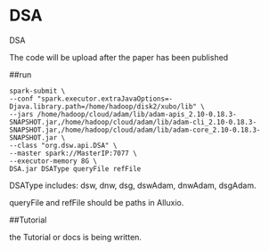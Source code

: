 # DSA
DSA

The code will be upload after the paper has been published


##run

    spark-submit \
    --conf "spark.executor.extraJavaOptions=-Djava.library.path=/home/hadoop/disk2/xubo/lib" \
    --jars /home/hadoop/cloud/adam/lib/adam-apis_2.10-0.18.3-SNAPSHOT.jar,/home/hadoop/cloud/adam/lib/adam-cli_2.10-0.18.3-SNAPSHOT.jar,/home/hadoop/cloud/adam/lib/adam-core_2.10-0.18.3-SNAPSHOT.jar \
    --class "org.dsw.api.DSA" \
    --master spark://MasterIP:7077 \
    --executor-memory 8G \
    DSA.jar DSAType queryFile refFile
 
 DSAType includes: dsw, dnw, dsg, dswAdam,  dnwAdam, dsgAdam.

  queryFile and refFile should be paths in Alluxio.


##Tutorial

the Tutorial or docs is being written.
